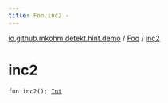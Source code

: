 ```yaml
---
title: Foo.inc2 - 
---
```


[io.github.mkohm.detekt.hint.demo](../index.html) / [Foo](index.html) / [inc2](./inc2.html)

# inc2

`fun inc2(): `[`Int`](https://kotlinlang.org/api/latest/jvm/stdlib/kotlin/-int/index.html)